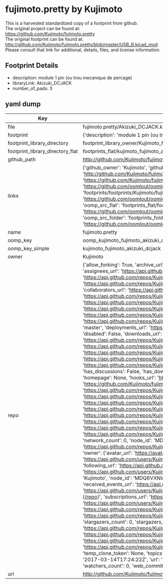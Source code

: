 # fujimoto.pretty by Kujimoto  
This is a harvested standardized copy of a footprint from github.  
The original project can be found at:  
https://github.com/Kujimoto/fujimoto.pretty  
The original footprint can be found at:
http://github.com/Kujimoto/fujimoto.pretty/blob/master/USB_B.kicad_mod
Please consult that link for additional, details, files, and license information.  
## Footprint Details
* description: module 1 pin (ou trou mecanique de percage)  
* libraryLink: Akizuki_DCJACK  
* number_of_pads: 3  
## yaml dump  
| Key | Value |  
| --- | --- |  
| file | fujimoto.pretty/Akizuki_DCJACK.kicad_mod |  
| footprint | {'description': 'module 1 pin (ou trou mecanique de percage)', 'libraryLink': 'Akizuki_DCJACK', 'number_of_pads': 3} |  
| footprint_library_directory | footprint_library_owner/Kujimoto_fujimoto.pretty |  
| footprint_library_directory_flat | footprints_flat/kujimoto_fujimoto_akizuki_dcjack/working |  
| github_path | http://github.com/Kujimoto/fujimoto.pretty/blob/master/Akizuki_DCJACK.kicad_mod |  
| links | {'github_owner': 'Kujimoto', 'github_repo_name': 'fujimoto.pretty', 'github_src': 'http://github.com/Kujimoto/fujimoto.pretty/blob/master/USB_B.kicad_mod', 'github_src_repo': 'https://github.com/Kujimoto/fujimoto.pretty', 'oomp_bot': 'footprints/kujimoto_fujimoto_akizuki_dcjack/working', 'oomp_bot_github': 'https://github.com/oomlout/oomlout_oomp_footprint_bot/tree/main/footprints/kujimoto_fujimoto_akizuki_dcjack/working', 'oomp_doc': 'footprints/footprints/Kujimoto/fujimoto/Akizuki_DCJACK/working/', 'oomp_doc_github': 'https://github.com/oomlout/oomlout_oomp_footprint_doc/tree/main/footprints/footprints/Kujimoto/fujimoto/Akizuki_DCJACK/working', 'oomp_src_flat': 'footprints_flat/footprints_flat/kujimoto_fujimoto_akizuki_dcjack/working', 'oomp_src_flat_github': 'https://github.com/oomlout/oomlout_oomp_footprint_src/tree/main/footprints_flat/kujimoto_fujimoto_akizuki_dcjack/working', 'oomp_src_folder': 'footprints_folder/footprints_folder/Kujimoto/fujimoto/Akizuki_DCJACK/working', 'oomp_src_folder_github': 'https://github.com/oomlout/oomlout_oomp_footprint_src/tree/main/footprints_folder/Kujimoto/fujimoto/Akizuki_DCJACK/working'} |  
| name | fujimoto.pretty |  
| oomp_key | oomp_kujimoto_fujimoto_akizuki_dcjack |  
| oomp_key_simple | kujimoto_fujimoto_akizuki_dcjack |  
| owner | Kujimoto |  
| repo | {'allow_forking': True, 'archive_url': 'https://api.github.com/repos/Kujimoto/fujimoto.pretty/{archive_format}{/ref}', 'archived': False, 'assignees_url': 'https://api.github.com/repos/Kujimoto/fujimoto.pretty/assignees{/user}', 'blobs_url': 'https://api.github.com/repos/Kujimoto/fujimoto.pretty/git/blobs{/sha}', 'branches_url': 'https://api.github.com/repos/Kujimoto/fujimoto.pretty/branches{/branch}', 'clone_url': 'https://github.com/Kujimoto/fujimoto.pretty.git', 'collaborators_url': 'https://api.github.com/repos/Kujimoto/fujimoto.pretty/collaborators{/collaborator}', 'comments_url': 'https://api.github.com/repos/Kujimoto/fujimoto.pretty/comments{/number}', 'commits_url': 'https://api.github.com/repos/Kujimoto/fujimoto.pretty/commits{/sha}', 'compare_url': 'https://api.github.com/repos/Kujimoto/fujimoto.pretty/compare/{base}...{head}', 'contents_url': 'https://api.github.com/repos/Kujimoto/fujimoto.pretty/contents/{+path}', 'contributors_url': 'https://api.github.com/repos/Kujimoto/fujimoto.pretty/contributors', 'created_at': '2015-04-09T12:03:44Z', 'default_branch': 'master', 'deployments_url': 'https://api.github.com/repos/Kujimoto/fujimoto.pretty/deployments', 'description': 'private kicad library', 'disabled': False, 'downloads_url': 'https://api.github.com/repos/Kujimoto/fujimoto.pretty/downloads', 'events_url': 'https://api.github.com/repos/Kujimoto/fujimoto.pretty/events', 'fork': False, 'forks': 0, 'forks_count': 0, 'forks_url': 'https://api.github.com/repos/Kujimoto/fujimoto.pretty/forks', 'full_name': 'Kujimoto/fujimoto.pretty', 'git_commits_url': 'https://api.github.com/repos/Kujimoto/fujimoto.pretty/git/commits{/sha}', 'git_refs_url': 'https://api.github.com/repos/Kujimoto/fujimoto.pretty/git/refs{/sha}', 'git_tags_url': 'https://api.github.com/repos/Kujimoto/fujimoto.pretty/git/tags{/sha}', 'git_url': 'git://github.com/Kujimoto/fujimoto.pretty.git', 'has_discussions': False, 'has_downloads': True, 'has_issues': True, 'has_pages': False, 'has_projects': True, 'has_wiki': True, 'homepage': None, 'hooks_url': 'https://api.github.com/repos/Kujimoto/fujimoto.pretty/hooks', 'html_url': 'https://github.com/Kujimoto/fujimoto.pretty', 'id': 33666586, 'is_template': False, 'issue_comment_url': 'https://api.github.com/repos/Kujimoto/fujimoto.pretty/issues/comments{/number}', 'issue_events_url': 'https://api.github.com/repos/Kujimoto/fujimoto.pretty/issues/events{/number}', 'issues_url': 'https://api.github.com/repos/Kujimoto/fujimoto.pretty/issues{/number}', 'keys_url': 'https://api.github.com/repos/Kujimoto/fujimoto.pretty/keys{/key_id}', 'labels_url': 'https://api.github.com/repos/Kujimoto/fujimoto.pretty/labels{/name}', 'language': None, 'languages_url': 'https://api.github.com/repos/Kujimoto/fujimoto.pretty/languages', 'license': None, 'merges_url': 'https://api.github.com/repos/Kujimoto/fujimoto.pretty/merges', 'milestones_url': 'https://api.github.com/repos/Kujimoto/fujimoto.pretty/milestones{/number}', 'mirror_url': None, 'name': 'fujimoto.pretty', 'network_count': 0, 'node_id': 'MDEwOlJlcG9zaXRvcnkzMzY2NjU4Ng==', 'notifications_url': 'https://api.github.com/repos/Kujimoto/fujimoto.pretty/notifications{?since,all,participating}', 'open_issues': 0, 'open_issues_count': 0, 'owner': {'avatar_url': 'https://avatars.githubusercontent.com/u/11870486?v=4', 'events_url': 'https://api.github.com/users/Kujimoto/events{/privacy}', 'followers_url': 'https://api.github.com/users/Kujimoto/followers', 'following_url': 'https://api.github.com/users/Kujimoto/following{/other_user}', 'gists_url': 'https://api.github.com/users/Kujimoto/gists{/gist_id}', 'gravatar_id': '', 'html_url': 'https://github.com/Kujimoto', 'id': 11870486, 'login': 'Kujimoto', 'node_id': 'MDQ6VXNlcjExODcwNDg2', 'organizations_url': 'https://api.github.com/users/Kujimoto/orgs', 'received_events_url': 'https://api.github.com/users/Kujimoto/received_events', 'repos_url': 'https://api.github.com/users/Kujimoto/repos', 'site_admin': False, 'starred_url': 'https://api.github.com/users/Kujimoto/starred{/owner}{/repo}', 'subscriptions_url': 'https://api.github.com/users/Kujimoto/subscriptions', 'type': 'User', 'url': 'https://api.github.com/users/Kujimoto'}, 'private': False, 'pulls_url': 'https://api.github.com/repos/Kujimoto/fujimoto.pretty/pulls{/number}', 'pushed_at': '2017-03-14T17:24:20Z', 'releases_url': 'https://api.github.com/repos/Kujimoto/fujimoto.pretty/releases{/id}', 'size': 3, 'ssh_url': 'git@github.com:Kujimoto/fujimoto.pretty.git', 'stargazers_count': 0, 'stargazers_url': 'https://api.github.com/repos/Kujimoto/fujimoto.pretty/stargazers', 'statuses_url': 'https://api.github.com/repos/Kujimoto/fujimoto.pretty/statuses/{sha}', 'subscribers_count': 1, 'subscribers_url': 'https://api.github.com/repos/Kujimoto/fujimoto.pretty/subscribers', 'subscription_url': 'https://api.github.com/repos/Kujimoto/fujimoto.pretty/subscription', 'svn_url': 'https://github.com/Kujimoto/fujimoto.pretty', 'tags_url': 'https://api.github.com/repos/Kujimoto/fujimoto.pretty/tags', 'teams_url': 'https://api.github.com/repos/Kujimoto/fujimoto.pretty/teams', 'temp_clone_token': None, 'topics': [], 'trees_url': 'https://api.github.com/repos/Kujimoto/fujimoto.pretty/git/trees{/sha}', 'updated_at': '2017-03-14T17:24:22Z', 'url': 'https://api.github.com/repos/Kujimoto/fujimoto.pretty', 'visibility': 'public', 'watchers': 0, 'watchers_count': 0, 'web_commit_signoff_required': False} |  
| url | http://github.com/Kujimoto/fujimoto.pretty |  

